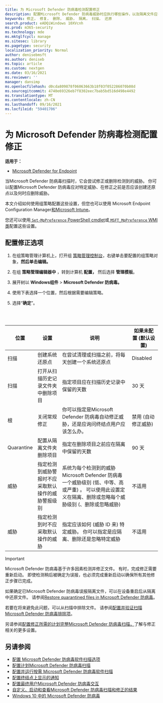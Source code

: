 ```yaml
---
title: 为 Microsoft Defender 防病毒检测配置修正
description: 配置Microsoft Defender 防病毒威胁时应执行哪些操作，以及隔离文件应在隔离文件夹中保留多久
keywords: 修正， 修复， 删除， 威胁， 隔离， 扫描， 还原
search.product: eADQiWindows 10XVcnh
ms.prod: m365-security
ms.technology: mde
ms.mktglfcycl: manage
ms.sitesec: library
ms.pagetype: security
localization_priority: Normal
author: denisebmsft
ms.author: deniseb
ms.topic: article
ms.custom: nextgen
ms.date: 03/16/2021
ms.reviewer: ''
manager: dansimp
ms.openlocfilehash: d0cda809878f06063663b18f03f052286070b08d
ms.sourcegitcommit: 4740e69326eb7f8302eec7bab5bd516d498e4492
ms.translationtype: MT
ms.contentlocale: zh-CN
ms.lasthandoff: 09/16/2021
ms.locfileid: "59401706"
---
```

# <a name="configure-remediation-for-microsoft-defender-antivirus-detections"></a>为 Microsoft Defender 防病毒检测配置修正


**适用于：**

- [Microsoft Defender for Endpoint](/microsoft-365/security/defender-endpoint/)

当Microsoft Defender 防病毒扫描时，它会尝试修正或删除检测到的威胁。 你可以配置Microsoft Defender 防病毒应对特定威胁、在修正之前是否应该创建还原点以及何时应删除威胁。

本文介绍如何使用组策略配置这些设置，但您也可以使用 Microsoft Endpoint Configuration Manager[和](/configmgr/protect/deploy-use/endpoint-antimalware-policies#threat-overrides-settings)[Microsoft Intune](/intune/device-restrictions-configure)。

您还可以使用[ `Set-MpPreference` PowerShell cmdlet](/powershell/module/defender/set-mppreference)或[ `MSFT_MpPreference` WMI 类](/previous-versions/windows/desktop/defender/windows-defender-wmiv2-apis-portal)配置这些设置。

## <a name="configure-remediation-options"></a>配置修正选项

1. 在组策略管理计算机上，打开组 [策略管理控制台](/previous-versions/windows/it-pro/windows-server-2008-R2-and-2008/cc731212(v=ws.11))，右键单击要配置的组策略对象，**然后单击编辑。**

2. 在组 **策略管理编辑器中** ，转到计算机 **配置，** 然后选择 **管理模板**。

3. 展开树以 **Windows组件** \> **Microsoft Defender 防病毒。**

4. 使用下表选择一个位置，然后根据需要编辑策略。

5. 选择“**确定**”。

<br/><br/>

|位置|设置|说明|如果未配置 (默认设置) |
|---|---|---|---|
|扫描|创建系统还原点|在尝试清理或扫描之前，将每天创建一个系统还原点|Disabled|
|扫描|打开从扫描历史记录文件夹中删除项目|指定项目应在扫描历史记录中保留的天数|30 天|
|根|关闭常规修正|你可以指定是Microsoft Defender 防病毒自动修正威胁，还是应询问终结点用户应该怎么办。|禁用 (自动修正威胁) |
|Quarantine|配置从隔离文件夹删除项目|指定在删除项目之前应在隔离中保留的天数|90 天|
|威胁|指定检测到威胁警报时不应采取默认操作的威胁警报级别|系统为每个检测到的威胁Microsoft Defender 防病毒一个威胁级别 (低、中等、高或严重) 。 可以使用此设置定义在隔离、删除或忽略每个威胁级别 (、删除或忽略威胁) |不适用|
|威胁|指定检测到时不应采取默认操作的威胁|指定应该如何 (威胁 ID 来) 特定威胁。 你可以指定是应隔离、删除还是忽略特定威胁|不适用|

> [!IMPORTANT]
> Microsoft Defender 防病毒基于许多因素检测并修正文件。 有时，完成修正需要重新启动。 即使检测稍后被确定为误报，也必须完成重新启动以确保所有其他修正步骤已完成。
>
> 如果确定已Microsoft Defender 防病毒误报隔离文件，可以在设备重启后从隔离中还原文件。 请参阅[Restore quarantined files in Microsoft Defender 防病毒](restore-quarantined-files-microsoft-defender-antivirus.md)。
>
> 若要在将来避免此问题，可以从扫描中排除文件。 请参阅[配置并验证扫描Microsoft Defender 防病毒排除项](configure-exclusions-microsoft-defender-antivirus.md)。

另请参阅[配置修正所需的计划完整Microsoft Defender 防病毒扫描，](scheduled-catch-up-scans-microsoft-defender-antivirus.md#remed)了解与修正相关的更多设置。

## <a name="see-also"></a>另请参阅

- [配置 Microsoft Defender 防病毒软件扫描选项](configure-advanced-scan-types-microsoft-defender-antivirus.md)
- [配置计划Microsoft Defender 防病毒扫描](scheduled-catch-up-scans-microsoft-defender-antivirus.md)
- [配置并运行按需 Microsoft Defender 防病毒软件扫描](run-scan-microsoft-defender-antivirus.md)
- [配置终结点上显示的通知](configure-notifications-microsoft-defender-antivirus.md)
- [配置最终用户Microsoft Defender 防病毒交互](configure-end-user-interaction-microsoft-defender-antivirus.md)
- [自定义、启动和查看Microsoft Defender 防病毒扫描和修正的结果](customize-run-review-remediate-scans-microsoft-defender-antivirus.md)
- [Windows 10 中的 Microsoft Defender 防病毒](microsoft-defender-antivirus-in-windows-10.md)
